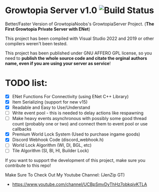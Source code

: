 # Growtopia Server v1.0 ![Build Status](https://media.discordapp.net/attachments/1103007816471552050/1103007929449336836/68747470733a2f2f63692e6170707665796f722e636f6d2f6170692f70726f6a656374732f7374617475732f6769746875622f47726f77746f7069614e6f6f62732f47726f77746f706961536572766572.png)
Better/Faster Version of GrowtopiaNoobs's GrowtopiaServer Project. (**The First Growtopia Private Server with ENet**)

This project has been compiled with Visual Studio 2022 and 2019 or other compilers weren't been tested.

This project has been published under GNU AFFERO GPL license, so you need to **publish the whole source code and citate the orginal authors name, even if you are using your server as service**!

# **TODO list:**
- [X] ENet Functions For Connectivity (using ENet C++ Library)
- [X] Item Serializing (support for new v15)
- [X] Readable and Easy to Use/Understand
- [ ] Write event pool - this is needed to delay actions like respawning
- [ ] Make heavy events asynchronous with possibly some good thread count (probably one or two) and connect them to event pool or use callbacks
- [X] Premium World Lock System (Used to purchase ingame goods)
- [X] Discord Webhook Code (discord_webhook.h)
- [ ] World Lock Algorithm (Wl, Dl, BGL, etc)
- [ ] Tile Algorithm (Sl, Bl, Hl, Builder Lock)

If you want to support the development of this project, make sure you contribute to this repo!

Make Sure To Check Out My Youtube Channel: (JenZip GT)
- https://www.youtube.com/channel/UCBpSmvDyThHz7obkqivKTLA
